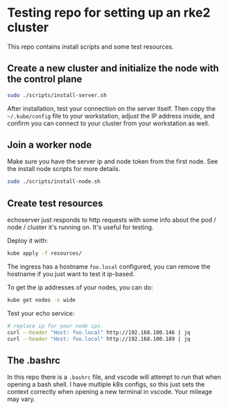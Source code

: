 # Testing repo for setting up an rke2 cluster

This repo contains install scripts and some test resources.

## Create a new cluster and initialize the node with the control plane

```sh
sudo ./scripts/install-server.sh
```

After installation, test your connection on the server itself. Then copy the `~/.kube/config` file to your workstation, adjust the IP address inside, and confirm you can connect to your cluster from your workstation as well.

## Join a worker node

Make sure you have the server ip and node token from the first node. See the install node scripts for more details.

```sh
sudo ./scripts/install-node.sh
```

## Create test resources

echoserver just responds to http requests with some info about the pod / node / cluster it's running on. It's useful for testing.

Deploy it with:

```sh
kube apply -f resources/
```

The ingress has a hostname `foo.local` configured, you can remove the hostname if you just want to test it ip-based.

To get the ip addresses of your nodes, you can do:

```sh
kube get nodes -o wide
```

Test your echo service:

```sh
# replace ip for your node ips.
curl --header "Host: foo.local" http://192.168.100.146 | jq
curl --header "Host: foo.local" http://192.168.100.189 | jq
```

## The .bashrc

In this repo there is a `.bashrc` file, and vscode will attempt to run that when opening a bash shell. I have multiple k8s configs, so this just sets the context correctly when opening a new terminal in vscode. Your mileage may vary.
